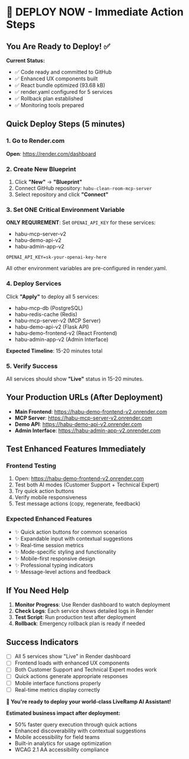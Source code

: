 # 🚀 DEPLOY NOW - Immediate Action Steps

## You Are Ready to Deploy! ✅

**Current Status:**
- ✅ Code ready and committed to GitHub
- ✅ Enhanced UX components built 
- ✅ React bundle optimized (93.68 kB)
- ✅ render.yaml configured for 5 services
- ✅ Rollback plan established
- ✅ Monitoring tools prepared

## Quick Deploy Steps (5 minutes)

### 1. Go to Render.com
**Open**: https://render.com/dashboard

### 2. Create New Blueprint
1. Click **"New"** → **"Blueprint"**
2. Connect GitHub repository: `habu-clean-room-mcp-server`
3. Select repository and click **"Connect"**

### 3. Set ONE Critical Environment Variable
**ONLY REQUIREMENT**: Set `OPENAI_API_KEY` for these services:
- habu-mcp-server-v2
- habu-demo-api-v2
- habu-admin-app-v2

```
OPENAI_API_KEY=sk-your-openai-key-here
```

All other environment variables are pre-configured in render.yaml.

### 4. Deploy Services
Click **"Apply"** to deploy all 5 services:
- habu-mcp-db (PostgreSQL)
- habu-redis-cache (Redis)
- habu-mcp-server-v2 (MCP Server)
- habu-demo-api-v2 (Flask API) 
- habu-demo-frontend-v2 (React Frontend)
- habu-admin-app-v2 (Admin Interface)

**Expected Timeline**: 15-20 minutes total

### 5. Verify Success
All services should show **"Live"** status in 15-20 minutes.

## Your Production URLs (After Deployment)
- **Main Frontend**: https://habu-demo-frontend-v2.onrender.com
- **MCP Server**: https://habu-mcp-server-v2.onrender.com
- **Demo API**: https://habu-demo-api-v2.onrender.com
- **Admin Interface**: https://habu-admin-app-v2.onrender.com

## Test Enhanced Features Immediately

### Frontend Testing
1. Open: https://habu-demo-frontend-v2.onrender.com
2. Test both AI modes (Customer Support + Technical Expert)
3. Try quick action buttons
4. Verify mobile responsiveness
5. Test message actions (copy, regenerate, feedback)

### Expected Enhanced Features
- ✨ Quick action buttons for common scenarios
- ✨ Expandable input with contextual suggestions
- ✨ Real-time session metrics
- ✨ Mode-specific styling and functionality
- ✨ Mobile-first responsive design
- ✨ Professional typing indicators
- ✨ Message-level actions and feedback

## If You Need Help
1. **Monitor Progress**: Use Render dashboard to watch deployment
2. **Check Logs**: Each service shows detailed logs in Render
3. **Test Script**: Run production test after deployment
4. **Rollback**: Emergency rollback plan is ready if needed

## Success Indicators
- [ ] All 5 services show "Live" in Render dashboard
- [ ] Frontend loads with enhanced UX components
- [ ] Both Customer Support and Technical Expert modes work
- [ ] Quick actions generate appropriate responses
- [ ] Mobile interface functions properly
- [ ] Real-time metrics display correctly

**🎯 You're ready to deploy your world-class LiveRamp AI Assistant!**

**Estimated business impact after deployment:**
- 50% faster query execution through quick actions
- Enhanced discoverability with contextual suggestions
- Mobile accessibility for field teams
- Built-in analytics for usage optimization
- WCAG 2.1 AA accessibility compliance